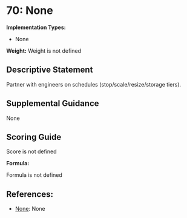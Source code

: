 # 70: None

**Implementation Types:**

- None

**Weight:** Weight is not defined

## Descriptive Statement

Partner with engineers on schedules (stop/scale/resize/storage tiers).

## Supplemental Guidance

None

## Scoring Guide

Score is not defined

**Formula:**

Formula is not defined

## References:

- [None](None): None
